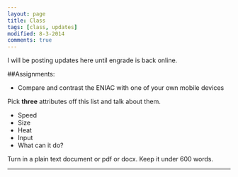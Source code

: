 ```yaml
---
layout: page
title: Class
tags: [class, updates]
modified: 8-3-2014
comments: true
---
```


I will be posting updates here until engrade is back online.

##Assignments:

  - Compare and contrast the ENIAC with one of your own mobile devices

Pick **three** attributes off this list and talk about them.

  - Speed
  - Size
  - Heat
  - Input
  - What can it do?

Turn in a plain text document or pdf or docx. Keep it under 600 words.

<hr>

